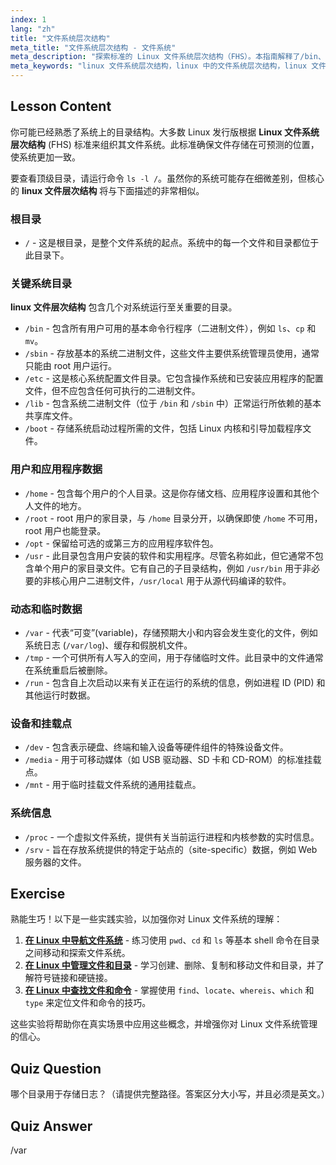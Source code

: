 ```yaml
---
index: 1
lang: "zh"
title: "文件系统层次结构"
meta_title: "文件系统层次结构 - 文件系统"
meta_description: "探索标准的 Linux 文件系统层次结构（FHS）。本指南解释了/bin、/etc、/home 和/var 等关键目录的用途，清晰概述了 Linux 中的文件系统层次结构。"
meta_keywords: "linux 文件系统层次结构，linux 中的文件系统层次结构，linux 文件层次结构，linux 文件层次，FHS, linux 目录结构"
---
```


## Lesson Content

你可能已经熟悉了系统上的目录结构。大多数 Linux 发行版根据 **Linux 文件系统层次结构** (FHS) 标准来组织其文件系统。此标准确保文件存储在可预测的位置，使系统更加一致。

要查看顶级目录，请运行命令 `ls -l /`。虽然你的系统可能存在细微差别，但核心的 **linux 文件层次结构** 将与下面描述的非常相似。

### 根目录

- `/` - 这是根目录，是整个文件系统的起点。系统中的每一个文件和目录都位于此目录下。

### 关键系统目录

**linux 文件层次结构** 包含几个对系统运行至关重要的目录。

- `/bin` - 包含所有用户可用的基本命令行程序（二进制文件），例如 `ls`、`cp` 和 `mv`。
- `/sbin` - 存放基本的系统二进制文件，这些文件主要供系统管理员使用，通常只能由 root 用户运行。
- `/etc` - 这是核心系统配置文件目录。它包含操作系统和已安装应用程序的配置文件，但不应包含任何可执行的二进制文件。
- `/lib` - 包含系统二进制文件（位于 `/bin` 和 `/sbin` 中）正常运行所依赖的基本共享库文件。
- `/boot` - 存储系统启动过程所需的文件，包括 Linux 内核和引导加载程序文件。

### 用户和应用程序数据

- `/home` - 包含每个用户的个人目录。这是你存储文档、应用程序设置和其他个人文件的地方。
- `/root` - root 用户的家目录，与 `/home` 目录分开，以确保即使 `/home` 不可用，root 用户也能登录。
- `/opt` - 保留给可选的或第三方的应用程序软件包。
- `/usr` - 此目录包含用户安装的软件和实用程序。尽管名称如此，但它通常不包含单个用户的家目录文件。它有自己的子目录结构，例如 `/usr/bin` 用于非必要的非核心用户二进制文件，`/usr/local` 用于从源代码编译的软件。

### 动态和临时数据

- `/var` - 代表“可变”(variable)，存储预期大小和内容会发生变化的文件，例如系统日志 (`/var/log`)、缓存和假脱机文件。
- `/tmp` - 一个可供所有人写入的空间，用于存储临时文件。此目录中的文件通常在系统重启后被删除。
- `/run` - 包含自上次启动以来有关正在运行的系统的信息，例如进程 ID (PID) 和其他运行时数据。

### 设备和挂载点

- `/dev` - 包含表示硬盘、终端和输入设备等硬件组件的特殊设备文件。
- `/media` - 用于可移动媒体（如 USB 驱动器、SD 卡和 CD-ROM）的标准挂载点。
- `/mnt` - 用于临时挂载文件系统的通用挂载点。

### 系统信息

- `/proc` - 一个虚拟文件系统，提供有关当前运行进程和内核参数的实时信息。
- `/srv` - 旨在存放系统提供的特定于站点的（site-specific）数据，例如 Web 服务器的文件。

## Exercise

熟能生巧！以下是一些实践实验，以加强你对 Linux 文件系统的理解：

1. **[在 Linux 中导航文件系统](https://labex.io/zh/labs/comptia-navigate-the-filesystem-in-linux-590971)** - 练习使用 `pwd`、`cd` 和 `ls` 等基本 shell 命令在目录之间移动和探索文件系统。
2. **[在 Linux 中管理文件和目录](https://labex.io/zh/labs/comptia-manage-files-and-directories-in-linux-590835)** - 学习创建、删除、复制和移动文件和目录，并了解符号链接和硬链接。
3. **[在 Linux 中查找文件和命令](https://labex.io/zh/labs/comptia-find-files-and-commands-in-linux-590834)** - 掌握使用 `find`、`locate`、`whereis`、`which` 和 `type` 来定位文件和命令的技巧。

这些实验将帮助你在真实场景中应用这些概念，并增强你对 Linux 文件系统管理的信心。

## Quiz Question

哪个目录用于存储日志？（请提供完整路径。答案区分大小写，并且必须是英文。）

## Quiz Answer

/var
